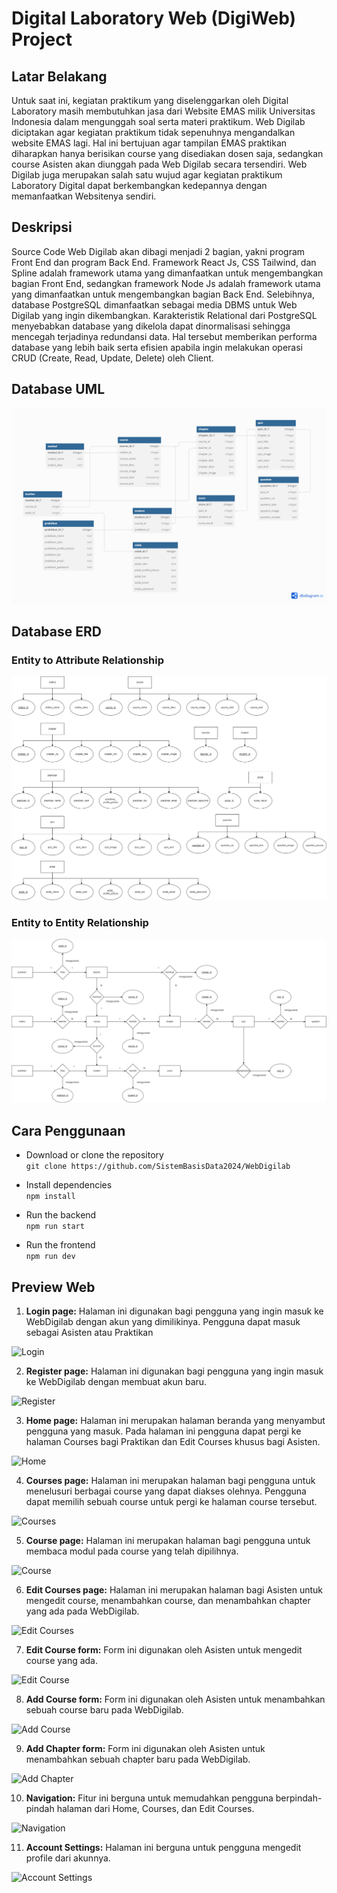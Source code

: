 # Digital Laboratory Web (DigiWeb) Project

## Latar Belakang

Untuk saat ini, kegiatan praktikum yang diselenggarkan oleh Digital Laboratory masih membutuhkan jasa dari Website EMAS milik Universitas Indonesia dalam mengunggah soal serta materi praktikum. Web Digilab diciptakan agar kegiatan praktikum tidak sepenuhnya mengandalkan website EMAS lagi. Hal ini bertujuan agar tampilan EMAS praktikan diharapkan hanya berisikan course yang disediakan dosen saja, sedangkan course Asisten akan diunggah pada Web Digilab secara tersendiri.  Web Digilab juga merupakan salah satu wujud agar kegiatan praktikum Laboratory Digital dapat berkembangkan kedepannya dengan memanfaatkan Websitenya sendiri. 

## Deskripsi

Source Code Web Digilab akan dibagi menjadi 2 bagian, yakni program Front End dan program Back End. Framework React Js, CSS Tailwind, dan Spline adalah framework utama yang dimanfaatkan untuk mengembangkan bagian Front End, sedangkan framework Node Js adalah framework utama yang dimanfaatkan untuk mengembangkan bagian Back End. Selebihnya, database PostgreSQL dimanfaatkan sebagai  media DBMS untuk Web Digilab yang ingin dikembangkan. Karakteristik Relational dari PostgreSQL menyebabkan database yang dikelola dapat dinormalisasi sehingga mencegah terjadinya redundansi data. Hal tersebut memberikan performa database yang lebih baik serta efisien apabila ingin melakukan operasi CRUD (Create, Read, Update, Delete) oleh Client.

## Database UML

![UML Diagram](DatabaseUML.png)

## Database ERD

### Entity to Attribute Relationship

![Entity2Attribute](img/Entity2Attribute.png)

### Entity to Entity Relationship

![Entity2Entity](img/Entity2Entity.png)

## Cara Penggunaan

- Download or clone the repository  
```git clone https://github.com/SistemBasisData2024/WebDigilab```

- Install dependencies    
```npm install```

- Run the backend  
```npm run start```

- Run the frontend  
```npm run dev```

## Preview Web

1. **Login page:** Halaman ini digunakan bagi pengguna yang ingin masuk ke WebDigilab dengan akun yang dimilikinya. Pengguna dapat masuk sebagai Asisten atau Praktikan

![Login](img/Login.png)


2. **Register page:** Halaman ini digunakan bagi pengguna yang ingin masuk ke WebDigilab dengan membuat akun baru.

![Register](img/Register.png)

3. **Home page:** Halaman ini merupakan halaman beranda yang menyambut pengguna yang masuk. Pada halaman ini pengguna dapat pergi ke halaman Courses bagi Praktikan dan Edit Courses khusus bagi Asisten.

![Home](img/Home.png)

4. **Courses page:** Halaman ini merupakan halaman bagi pengguna untuk menelusuri berbagai course yang dapat diakses olehnya. Pengguna dapat memilih sebuah course untuk pergi ke halaman course tersebut.

![Courses](img/Courses.png)

5. **Course page:** Halaman ini merupakan halaman bagi pengguna untuk membaca modul pada course yang telah dipilihnya.

![Course](img/Course.png)

6. **Edit Courses page:** Halaman ini merupakan halaman bagi Asisten untuk mengedit course, menambahkan course, dan menambahkan chapter yang ada pada WebDigilab.

![Edit Courses](img/CoursesEdit.png)

7. **Edit Course form:** Form ini digunakan oleh Asisten untuk mengedit course yang ada. 

![Edit Course](img/CourseEdit.png)

8. **Add Course form:** Form ini digunakan oleh Asisten untuk menambahkan sebuah course baru pada WebDigilab.

![Add Course](img/CourseAdd.png)

9.  **Add Chapter form:** Form ini digunakan oleh Asisten untuk menambahkan sebuah chapter baru pada WebDigilab.

![Add Chapter](img/ChapterAdd.png)

10. **Navigation:** Fitur ini berguna untuk memudahkan pengguna berpindah-pindah halaman dari Home, Courses, dan Edit Courses.

![Navigation](img/Navigation.png)

11. **Account Settings:** Halaman ini berguna untuk pengguna mengedit profile dari akunnya.

![Account Settings](img/AccountSetting.png)
